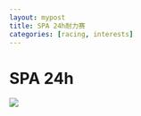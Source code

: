 ```yaml
---
layout: mypost
title: SPA 24h耐力赛
categories: [racing, interests]
---
```


# SPA 24h

![](https://wx2.sinaimg.cn/large/d619e0ccly1h4lgpxhsllj22kc3qau11.jpg)
